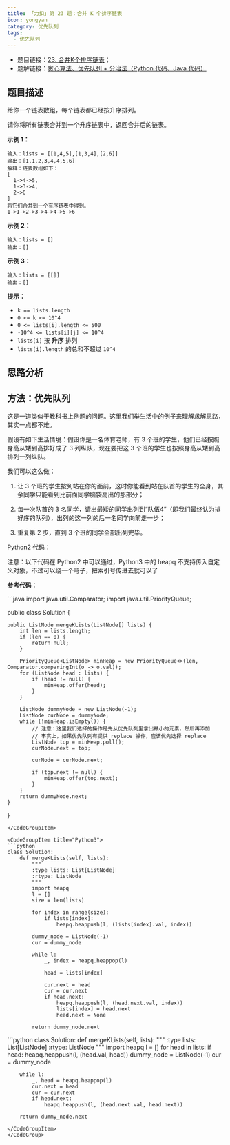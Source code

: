 ```yaml
---
title: 「力扣」第 23 题：合并 K 个排序链表
icon: yongyan
category: 优先队列
tags:
  - 优先队列
---
```


+ 题目链接：[23. 合并K个排序链表](https://leetcode-cn.com/problems/merge-k-sorted-lists/)；
+ 题解链接：[贪心算法、优先队列 + 分治法（Python 代码、Java 代码）](https://leetcode-cn.com/problems/merge-k-sorted-lists/solution/tan-xin-suan-fa-you-xian-dui-lie-fen-zhi-fa-python/)

## 题目描述

给你一个链表数组，每个链表都已经按升序排列。

请你将所有链表合并到一个升序链表中，返回合并后的链表。

**示例 1：**

```
输入：lists = [[1,4,5],[1,3,4],[2,6]]
输出：[1,1,2,3,4,4,5,6]
解释：链表数组如下：
[
  1->4->5,
  1->3->4,
  2->6
]
将它们合并到一个有序链表中得到。
1->1->2->3->4->4->5->6
```

**示例 2：**

```
输入：lists = []
输出：[]
```

**示例 3：**

```
输入：lists = [[]]
输出：[]
```

 **提示：**

- `k == lists.length`
- `0 <= k <= 10^4`
- `0 <= lists[i].length <= 500`
- `-10^4 <= lists[i][j] <= 10^4`
- `lists[i]` 按 **升序** 排列
- `lists[i].length` 的总和不超过 `10^4`


## 思路分析

## 方法：优先队列

这是一道类似于教科书上例题的问题。这里我们举生活中的例子来理解求解思路，其实一点都不难。

假设有如下生活情境：假设你是一名体育老师，有 3 个班的学生，他们已经按照身高从矮到高排好成了 3 列纵队，现在要把这 3 个班的学生也按照身高从矮到高排列一列纵队。

我们可以这么做：

1. 让 3 个班的学生按列站在你的面前，这时你能看到站在队首的学生的全身，其余同学只能看到比前面同学脑袋高出的那部分；

2. 每一次队首的 3 名同学，请出最矮的同学出列到“队伍4”（即我们最终认为排好序的队列），出列的这一列的后一名同学向前走一步；

3. 重复第 2 步，直到 3 个班的同学全部出列完毕。

Python2 代码：

注意：以下代码在 Python2 中可以通过，Python3 中的 heapq 不支持传入自定义对象，不过可以绕一个弯子，把索引号传进去就可以了

**参考代码**：

<CodeGroup>
<CodeGroupItem title="Java">
```java
import java.util.Comparator;
import java.util.PriorityQueue;

public class Solution {

    public ListNode mergeKLists(ListNode[] lists) {
        int len = lists.length;
        if (len == 0) {
            return null;
        }

        PriorityQueue<ListNode> minHeap = new PriorityQueue<>(len, Comparator.comparingInt(o -> o.val));
        for (ListNode head : lists) {
            if (head != null) {
                minHeap.offer(head);
            }
        }

        ListNode dummyNode = new ListNode(-1);
        ListNode curNode = dummyNode;
        while (!minHeap.isEmpty()) {
            // 注意：这里我们选择的操作是先从优先队列里拿出最小的元素，然后再添加
            // 事实上，如果优先队列有提供 replace 操作，应该优先选择 replace
            ListNode top = minHeap.poll();
            curNode.next = top;

            curNode = curNode.next;

            if (top.next != null) {
                minHeap.offer(top.next);
            }
        }
        return dummyNode.next;
    }
}
```
</CodeGroupItem>

<CodeGroupItem title="Python3">
```python
class Solution:
    def mergeKLists(self, lists):
        """
        :type lists: List[ListNode]
        :rtype: ListNode
        """
        import heapq
        l = []
        size = len(lists)

        for index in range(size):
            if lists[index]:
                heapq.heappush(l, (lists[index].val, index))

        dummy_node = ListNode(-1)
        cur = dummy_node

        while l:
            _, index = heapq.heappop(l)

            head = lists[index]

            cur.next = head
            cur = cur.next
            if head.next:
                heapq.heappush(l, (head.next.val, index))
                lists[index] = head.next
                head.next = None

        return dummy_node.next
```
</CodeGroupItem>
<CodeGroupItem title="Python2">
```python
class Solution:
    def mergeKLists(self, lists):
        """
        :type lists: List[ListNode]
        :rtype: ListNode
        """
        import heapq
        l = []
        for head in lists:
            if head:
                heapq.heappush(l, (head.val, head))
        dummy_node = ListNode(-1)
        cur = dummy_node

        while l:
            _, head = heapq.heappop(l)
            cur.next = head
            cur = cur.next
            if head.next:
                heapq.heappush(l, (head.next.val, head.next))

        return dummy_node.next
```
</CodeGroupItem>
</CodeGroup>




